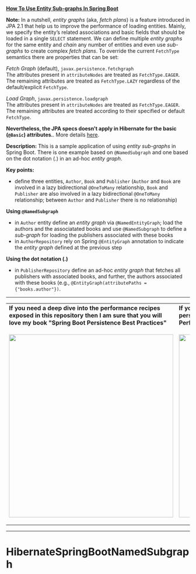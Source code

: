 
**[How To Use Entity Sub-graphs In Spring Boot](https://github.com/AnghelLeonard/Hibernate-SpringBoot/tree/master/HibernateSpringBootNamedSubgraph)**

**Note:** In a nutshell, *entity graphs* (aka, *fetch plans*) is a feature introduced in JPA 2.1 that help us to improve the performance of loading entities. Mainly, we specify the entity’s related associations and basic fields that should be loaded in a single `SELECT` statement. We can define multiple *entity graphs* for the same entity and *chain* any number of entities and even use *sub-graphs* to create complex *fetch plans*. To override the current `FetchType` semantics there are properties that can be set:

*Fetch Graph* (default), `javax.persistence.fetchgraph`\
The attributes present in `attributeNodes` are treated as `FetchType.EAGER`. The remaining attributes are treated as `FetchType.LAZY` regardless of the default/explicit `FetchType`.

*Load Graph*, `javax.persistence.loadgraph`\
The attributes present in `attributeNodes` are treated as `FetchType.EAGER`. The remaining attributes are treated according to their specified or default `FetchType`.

**Nevertheless, the JPA specs doesn't apply in Hibernate for the basic (`@Basic`) attributes.**. More details [here](https://github.com/AnghelLeonard/Hibernate-SpringBoot/tree/master/HibernateSpringBootNamedEntityGraphBasicAttrs).

**Description:** This is a sample application of using *entity sub-graphs* in Spring Boot. There is one example based on `@NamedSubgraph` and one based on the dot notation (.) in an ad-hoc *entity graph*.

**Key points:**
- define three entities, `Author`, `Book` and `Publisher` (`Author` and `Book` are involved in a lazy bidirectional `@OneToMany` relationship, `Book` and `Publisher` are also involved in a lazy bidirectional `@OneToMany` relationship; between `Author` and `Publisher` there is no relationship)
     
**Using `@NamedSubgraph`**
- in `Author` entity define an *entity graph* via  `@NamedEntityGraph`; load the authors and the associatated books and use `@NamedSubgraph` to define a *sub-graph* for loading the publishers associated with these books
- in `AuthorRepository` rely on Spring `@EntityGraph` annotation to indicate the *entity graph* defined at the previous step
     
**Using the dot notation (.)**
- in `PublisherRepository` define an ad-hoc *entity graph* that fetches all publishers with associated books, and further, the authors associated with these books (e.g., `@EntityGraph(attributePaths = {"books.author"})`.

-----------------------------------------------------------------------------------------------------------------------    
<table>
     <tr><td><b>If you need a deep dive into the performance recipes exposed in this repository then I am sure that you will love my book "Spring Boot Persistence Best Practices"</b></td><td><b>If you need a hand of tips and illustrations of 100+ Java persistence performance issues then "Java Persistence Performance Illustrated Guide" is for you.</b></td></tr>
     <tr><td>
<a href="https://www.apress.com/us/book/9781484256251"><p align="left"><img src="https://github.com/AnghelLeonard/Hibernate-SpringBoot/blob/master/Spring%20Boot%20Persistence%20Best%20Practices.jpg" height="500" width="450"/></p></a>
</td><td>
<a href="https://leanpub.com/java-persistence-performance-illustrated-guide"><p align="right"><img src="https://github.com/AnghelLeonard/Hibernate-SpringBoot/blob/master/Java%20Persistence%20Performance%20Illustrated%20Guide.jpg" height="500" width="450"/></p></a>
</td></tr></table>

-----------------------------------------------------------------------------------------------------------------------    

# HibernateSpringBootNamedSubgraph
